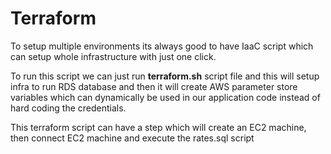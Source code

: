 # Terraform

To setup multiple environments its always good to have IaaC script which can setup whole infrastructure with just one click.

To run this script we can just run
**terraform.sh** script file and this will setup infra to run RDS database and then it will create AWS parameter store variables which can dynamically be used in our application code instead of hard coding the credentials.

This terraform script can have a step which will create an EC2 machine, then connect EC2 machine and execute the rates.sql script